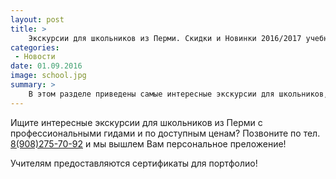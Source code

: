 ```yaml
---
layout: post
title: >
    Экскурсии для школьников из Перми. Скидки и Новинки 2016/2017 учебного года
categories:
 - Новости
date: 01.09.2016
image: school.jpg
summary: >
    В этом разделе приведены самые интересные экскурсии для школьников, новинки и бонусы для организаторов школьных групп от компании Туробоз
---
```


Ищите интересные экскурсии для школьников из Перми с профессиональными гидами и по доступным ценам? 
Позвоните по тел. [8(908)275-70-92](tel:89082757092) и мы вышлем Вам персональное преложение!

Учителям предоставляются сертификаты для портфолио!





